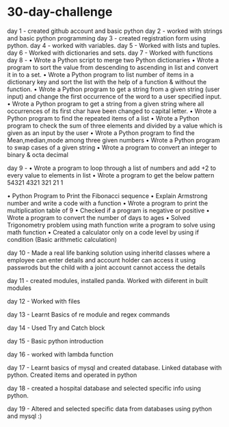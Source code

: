 # 30-day-challenge

day 1 - created github account and basic python
day 2 - worked with strings and basic python programming
day 3 - created registration form using python.
day 4 - worked with variables.
day 5 - Worked with lists and tuples.
day 6 - Worked with dictionaries and sets.
day 7 - Worked with functions
day 8 - • Wrote a Python script to merge two Python dictionaries
• Wrote a program to sort the value from descending to ascending in list and
convert it in to a set.
• Wrote a Python program to list number of items in a dictionary key and sort the
list with the help of a function & without the function.
• Wrote a Python program to get a string from a given string (user input) and
change the first occurrence of the word to a user specified input.
• Wrote a Python program to get a string from a given string where all
occurrences of its first char have been changed to capital letter.
• Wrote a Python program to find the repeated items of a list
• Wrote a Python program to check the sum of three elements and divided by a
value which is given as an input by the user
• Wrote a Python program to find the Mean,median,mode among three given
numbers
• Wrote a Python program to swap cases of a given string
• Wrote a program to convert an integer to binary & octa decimal

day 9 -
•	Wrote a program to loop through a list of numbers and add +2 to every value to elements in list
•	Wrote a program to get the below pattern
54321
4321
321
21
1

•	Python Program to Print the Fibonacci sequence
•	Explain Armstrong number and write a code with a function
•	Wrote a program to print the multiplication table of 9
•	Checked if a program is negative or positive
•	Wrote a program to convert the number of days to ages
•	Solved Trigonometry problem using math function write a program to solve using math function
•	Created a calculator only on a code level by using if condition (Basic arithmetic calculation)

day 10 - Made a real life banking solution using inheritd classes where a employee can enter details and account holder can access it using passwrods but the child with a joint account cannot access the details 

day 11 - created modules, installed panda. Worked with diiferent in built modules

day 12 - Worked with files

day 13 - Learnt Basics of re module and regex commands

day 14 - Used Try and Catch block

day 15 - Basic python introduction

day 16 - worked with lambda function

day 17 - Learnt basics of mysql and created database. Linked database with python. Created items and operated in python

day 18 - created a hospital database and selected specific info using python.

day 19 - Altered and selected specific data from databases using python and mysql :)
